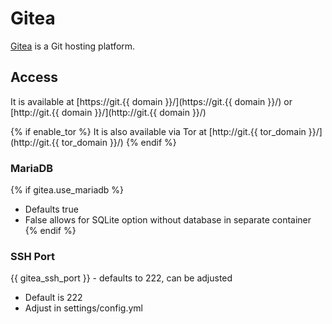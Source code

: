 # Gitea

[Gitea](https://gitea.io/en-US/) is a Git hosting platform.

## Access

It is available at [https://git.{{ domain }}/](https://git.{{ domain }}/) or [http://git.{{ domain }}/](http://git.{{ domain }}/)

{% if enable_tor %}
It is also available via Tor at [http://git.{{ tor_domain }}/](http://git.{{ tor_domain }}/)
{% endif %}

### MariaDB
{% if gitea.use_mariadb %}
- Defaults true
- False allows for SQLite option without database in separate container
{% endif %}

### SSH Port
{{ gitea_ssh_port }} - defaults to 222, can be adjusted
- Default is 222
- Adjust in settings/config.yml
